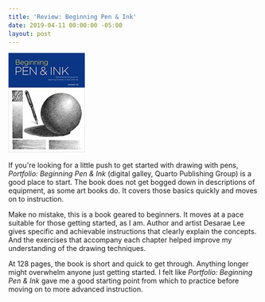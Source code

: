 ```yaml
---
title: 'Review: Beginning Pen & Ink'
date: 2019-04-11 00:00:00 -05:00
layout: post
---
```


![](/assets/images/51dF1FHC1YL._SX383_BO1204203200_-154x200.jpg)

If you're looking for a little push to get started with drawing with pens, _Portfolio: Beginning Pen & Ink_ (digital galley, Quarto Publishing Group) is a good place to start. The book does not get bogged down in descriptions of equipment, as some art books do. It covers those basics quickly and moves on to instruction.

Make no mistake, this is a book geared to beginners. It moves at a pace suitable for those getting started, as I am. Author and artist Desarae Lee gives specific and achievable instructions that clearly explain the concepts. And the exercises that accompany each chapter helped improve my understanding of the drawing techniques.

At 128 pages, the book is short and quick to get through. Anything longer might overwhelm anyone just getting started. I felt like _Portfolio: Beginning Pen & Ink_ gave me a good starting point from which to practice before moving on to more advanced instruction.

